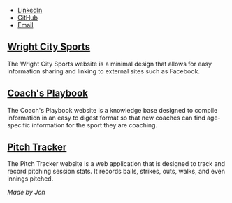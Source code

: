 - [LinkedIn](https://www.linkedin.com/in/jonmaestas/)
- [GitHub](https://github.com/jonmaestas)
- [Email](mailto:jon@jonmaestas.com)

## [Wright City Sports](https://wrightcitysports.org)

The Wright City Sports website is a minimal design that allows for easy information sharing and linking to external sites such as Facebook.

## [Coach's Playbook](https://coach.wrightcitysports.org)

The Coach's Playbook website is a knowledge base designed to compile information in an easy to digest format so that new coaches can find age-specific information for the sport they are coaching.

## [Pitch Tracker](https://pitch-tracker.wrightcitysports.org)

The Pitch Tracker website is a web application that is designed to track and record pitching session stats. It records balls, strikes, outs, walks, and even innings pitched.

*Made by Jon*